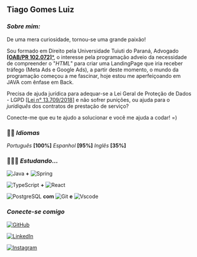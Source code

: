 ## **Tiago Gomes Luiz**


### *Sobre mim:*
De uma mera curiosidade, tornou-se uma grande paixão!

Sou formado em Direito pela Universidade Tuiuti do Paraná, Advogado [**[OAB/PR 102.072]***](https://www.oabpr.org.br/servicos-consulta-de-advogados/lista-de-advogados/?nr_inscricao=102072&nome=&cidade=0&especialidade=0&situacao=), o interesse pela programação adveio da necessidade de compreender o "*HTML*" para criar uma LandingPage que iria receber tráfego (Meta Ads e Google Ads), a partir deste momento, o mundo da programação começou a me fascinar, hoje estou me aperfeiçoando em JAVA com ênfase em Back.

Precisa de ajuda jurídica para adequar-se a Lei Geral de Proteção de Dados - LGPD [[Lei n° 13.709/2018]](https://www.planalto.gov.br/ccivil_03/_ato2015-2018/2018/lei/l13709.htm) e não sofrer punições, ou ajuda para o *juridiquês* dos contratos de prestação de serviço? 

Conecte-me que eu te ajudo a solucionar e você me ajuda a codar! =)


### 👨🏻 *Idiomas*

*Português* **[100%]**
*Espanhol* **[95%]**
*Inglês* **[35%]**


### 👨🏻‍💻 *Estudando...*
![Java](https://img.shields.io/badge/java-%23ED8B00.svg?style=for-the-badge&logo=openjdk&logoColor=white)
**+**
![Spring](https://img.shields.io/badge/spring-%236DB33F.svg?style=for-the-badge&logo=spring&logoColor=white)

![TypeScript](https://img.shields.io/badge/TypeScript-007ACC?style=for-the-badge&logo=typescript&logoColor=white)
**+**
![React](https://img.shields.io/badge/React-20232A?style=for-the-badge&logo=react&logoColor=61DAFB)

![PostgreSQL](https://img.shields.io/badge/PostgreSQL-000?style=for-the-badge&logo=postgresql)
**com**
![Git](https://img.shields.io/badge/GIT-E44C30?style=for-the-badge&logo=git&logoColor=white)
**e**
![Vscode](https://img.shields.io/badge/Vscode-007ACC?style=for-the-badge&logo=visual-studio-code&logoColor=white)


### *Conecte-se comigo*
[![GitHub](https://img.shields.io/badge/GitHub-100000?style=border_radius&logo=github&logoColor=white)](https://github.com/TiagoGomesLuiz) 

[![LinkedIn](https://img.shields.io/badge/LinkedIn-0077B5?style=border_radius&logo=linkedin&logoColor=white)](https://www.linkedin.com/in/tiago-gomes-luiz-76981885/) 

[![Instagram](https://img.shields.io/badge/-Instagram-%23E4405F?styleborder_radius&logo=instagram&logoColor=white)](https://www.instagram.com/tiago.gomes.luiz/)
